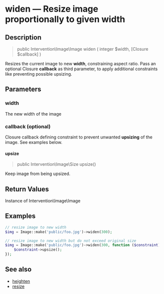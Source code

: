 # widen — Resize image proportionally to given width

## Description

> public Intervention\Image\Image widen ( integer $width, [Closure $callback] )

Resizes the current image to new **width**, constraining aspect ratio. Pass an optional Closure **callback** as third parameter, to apply additional constraints like preventing possible upsizing.

## Parameters

### width
The new width of the image

### callback (optional)
Closure callback defining constraint to prevent unwanted **upsizing** of the image. See examples below.

#### upsize

> public Intervention\Image\Size upsize()

Keep image from being upsized.



## Return Values
Instance of Intervention\Image\Image

## Examples

```php
// resize image to new width
$img = Image::make('public/foo.jpg')->widen(300);

// resize image to new width but do not exceed original size
$img = Image::make('public/foo.jpg')->widen(300, function ($constraint) {
    $constraint->upsize();
});
```


## See also

- [heighten](/api/heighten)
- [resize](/api/resize)
